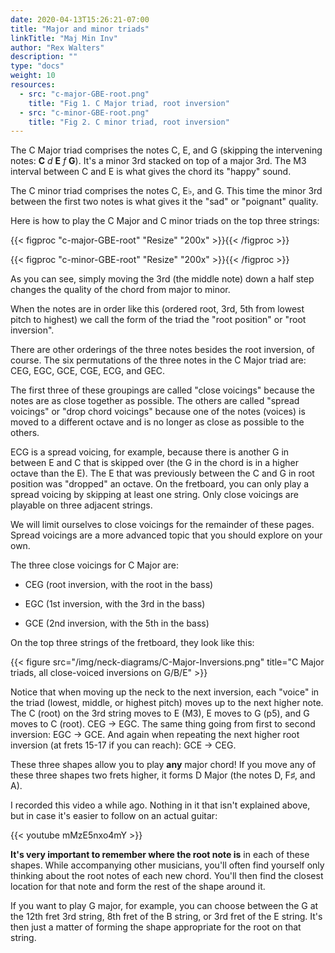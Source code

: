 ```yaml
---
date: 2020-04-13T15:26:21-07:00
title: "Major and minor triads"
linkTitle: "Maj Min Inv"
author: "Rex Walters"
description: ""
type: "docs"
weight: 10
resources:
  - src: "c-major-GBE-root.png"
    title: "Fig 1. C Major triad, root inversion"
  - src: "c-minor-GBE-root.png"
    title: "Fig 2. C minor triad, root inversion"
---
```


The C Major triad comprises the notes C, E, and G (skipping the intervening notes: **C** *d* **E** *f* **G**). It's a minor 3rd stacked on top of a major 3rd. The M3 interval between C and E is what gives the chord its "happy" sound.

The C minor triad comprises the notes C, E&flat;, and G. This time the minor 3rd between the first two notes is what gives it the "sad" or "poignant" quality.

Here is how to play the C Major and C minor triads on the top three strings:

{{< figproc "c-major-GBE-root" "Resize" "200x" >}}{{< /figproc >}}

{{< figproc "c-minor-GBE-root" "Resize" "200x" >}}{{< /figproc >}}


As you can see, simply moving the 3rd (the middle note) down a half step changes the quality of the chord from major to minor.

When the notes are in order like this (ordered root, 3rd, 5th from lowest pitch to highest) we call the form of the triad the "root position" or "root inversion".

There are other orderings of the three notes besides the root inversion, of course. The six permutations of the three notes in the C Major triad are: CEG, EGC, GCE, CGE, ECG, and GEC.

The first three of these groupings are called "close voicings" because the notes are as close together as possible. The others are called "spread voicings" or "drop chord voicings" because one of the notes (voices) is moved to a different octave and is no longer as close as possible to the others.

ECG is a spread voicing, for example, because there is another G in between E and C that is skipped over (the G in the chord is in a higher octave than the E). The E that was previously between the C and G in root position was "dropped" an octave. On the fretboard, you can only play a spread voicing by skipping at least one string. Only close voicings are playable on three adjacent strings.

We will limit ourselves to close voicings for the remainder of these pages. Spread voicings are a more advanced topic that you should explore on your own.

The three close voicings for C Major are:

* CEG (root inversion, with the root in the bass)

* EGC (1st inversion, with the 3rd in the bass)

* GCE (2nd inversion, with the 5th in the bass)

On the top three strings of the fretboard, they look like this:

{{< figure src="/img/neck-diagrams/C-Major-Inversions.png" title="C Major triads, all close-voiced inversions on G/B/E" >}}

Notice that when moving up the neck to the next inversion, each "voice" in the triad (lowest, middle, or highest pitch) moves up to the next higher note. The C (root) on the 3rd string moves to E (M3), E moves to G (p5), and G moves to C (root). CEG &rarr; EGC. The same thing going from first to second inversion: EGC &rarr; GCE. And again when repeating the next higher root inversion (at frets 15-17 if you can reach): GCE &rarr; CEG.

These three shapes allow you to play **any** major chord! If you move any of these three shapes two frets higher, it forms D Major (the notes D, F&sharp;, and A).

I recorded this video a while ago. Nothing in it that isn't explained above, but in case it's easier to follow on an actual guitar:

{{< youtube mMzE5nxo4mY  >}}

**It's very important to remember where the root note is** in each of these shapes. While accompanying other musicians, you'll often find yourself only thinking about the root notes of each new chord. You'll then find the closest location for that note and form the rest of the shape around it.

If you want to play G major, for example, you can choose between the G at the 12th fret 3rd string, 8th fret of the B string, or 3rd fret of the E string. It's then just a matter of forming the shape appropriate for the root on that string.
